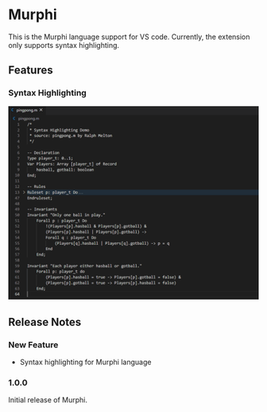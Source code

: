 # Murphi

This is the Murphi language support for VS code. Currently, the extension only supports syntax highlighting.

## Features

### Syntax Highlighting

![Syntax Highlighting](https://github.com/hankhsu1996/murphi/raw/main/images/syntax_highlighting.gif)

<!--
## Known Issues

Calling out known issues can help limit users opening duplicate issues against your extension. -->

## Release Notes

### New Feature

-   Syntax highlighting for Murphi language

### 1.0.0

Initial release of Murphi.
